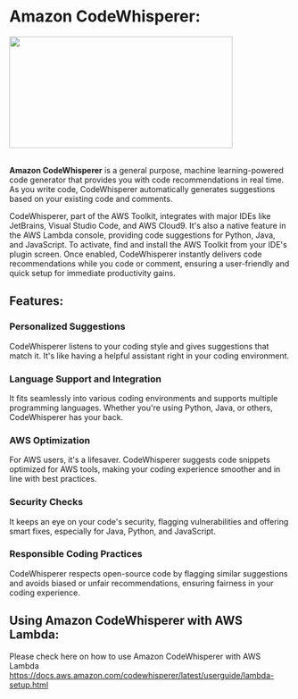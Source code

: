 # Amazon CodeWhisperer: 

<img src="https://github.com/sreedevi-langoju/12weekawsworkshopchallenge-/assets/135724041/87fb94ab-1f71-4eb6-981b-5618ac7e67d3" height=200 width=400><br/><br/>

<b>Amazon CodeWhisperer</b> is a general purpose, machine learning-powered code generator that provides you with code recommendations in real time. As you write code, CodeWhisperer automatically generates suggestions based on your existing code and comments.

CodeWhisperer, part of the AWS Toolkit, integrates with major IDEs like JetBrains, Visual Studio Code, and AWS Cloud9. It's also a native feature in the AWS Lambda console, providing code suggestions for Python, Java, and JavaScript. To activate, find and install the AWS Toolkit from your IDE's plugin screen. Once enabled, CodeWhisperer instantly delivers code recommendations while you code or comment, ensuring a user-friendly and quick setup for immediate productivity gains.

## Features:

### Personalized Suggestions
CodeWhisperer listens to your coding style and gives suggestions that match it. It's like having a helpful assistant right in your coding environment.

### Language Support and Integration
It fits seamlessly into various coding environments and supports multiple programming languages. Whether you're using Python, Java, or others, CodeWhisperer has your back.

### AWS Optimization
For AWS users, it's a lifesaver. CodeWhisperer suggests code snippets optimized for AWS tools, making your coding experience smoother and in line with best practices.

### Security Checks
It keeps an eye on your code's security, flagging vulnerabilities and offering smart fixes, especially for Java, Python, and JavaScript.

### Responsible Coding Practices
CodeWhisperer respects open-source code by flagging similar suggestions and avoids biased or unfair recommendations, ensuring fairness in your coding experience.


## Using Amazon CodeWhisperer with AWS Lambda:

Please check here on how to use Amazon CodeWhisperer with AWS Lambda https://docs.aws.amazon.com/codewhisperer/latest/userguide/lambda-setup.html
